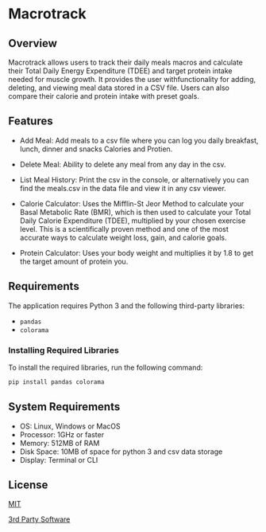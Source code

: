 # Macrotrack

## Overview

Macrotrack allows users to track their daily meals macros and calculate their Total Daily Energy Expenditure (TDEE) and target protein intake needed for muscle growth. It provides the user withfunctionality for adding, deleting, and viewing meal data stored in a CSV file. Users can also compare their calorie and protein intake with preset goals.

## Features

- Add Meal: Add meals to a csv file where you can log you daily breakfast, lunch, dinner and snacks Calories and Protien.

- Delete Meal: Ability to delete any meal from any day in the csv.

- List Meal History: Print the csv in the console, or alternatively you can find the meals.csv in the data file and view it in any csv viewer.

- Calorie Calculator: Uses the Mifflin-St Jeor Method to calculate your Basal Metabolic Rate (BMR), which is then used to calculate your Total Daily Calorie Expenditure (TDEE), multiplied by your chosen exercise level. This is a scientifically proven method and one of the most accurate ways to calculate weight loss, gain, and calorie goals.

- Protein Calculator: Uses your body weight and multiplies it by 1.8 to get the target amount of protein you.

## Requirements

The application requires Python 3 and the following third-party libraries:

- `pandas`
- `colorama`

### Installing Required Libraries

To install the required libraries, run the following command:

```bash
pip install pandas colorama
```
## System Requirements

 - OS: Linux, Windows or MacOS
 - Processor: 1GHz or faster
 - Memory: 512MB of RAM
 - Disk Space: 10MB of space for python 3 and csv data storage
 - Display: Terminal or CLI

## License

[MIT](MIT.txt)

[3rd Party Software](BSD3-Clause.txt)
